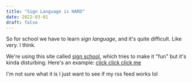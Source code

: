 ```yaml
---
title: "Sign Language is HARD"
date: 2022-03-01
draft: false
---
```


So for school we have to learn *sign language*, and it's quite difficult. Like very. I think.

We're using this site called [sign school](https://signschool.com), which tries to make it "fun" but it's kinda disturbing. Here's an example: [click click click me](https://og.blurple.rip/SignSchool_Joe_and_Ann_Scene_1_(Voice)-txQbuSJ5V4M.mp4)

I'm not sure what it is I just want to see if my rss feed works lol
